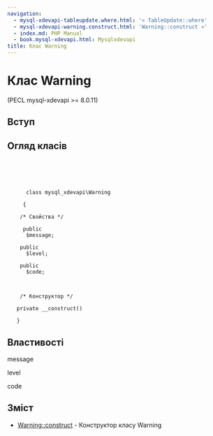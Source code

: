 ```yaml
---
navigation:
  - mysql-xdevapi-tableupdate.where.html: '« TableUpdate::where'
  - mysql-xdevapi-warning.construct.html: 'Warning::construct »'
  - index.md: PHP Manual
  - book.mysql-xdevapi.html: Mysqlxdevapi
title: Клас Warning
---
```

# Клас Warning

(PECL mysql-xdevapi >= 8.0.11)

## Вступ

## Огляд класів

```synopsis



    
     
      class mysql_xdevapi\Warning
     
     {

    /* Свойства */
    
     public
      $message;

    public
      $level;

    public
      $code;



    /* Конструктор */
    
   private __construct()

   }
```

## Властивості

message

level

code

## Зміст

-   [Warning::construct](mysql-xdevapi-warning.construct.html) - Конструктор класу Warning
